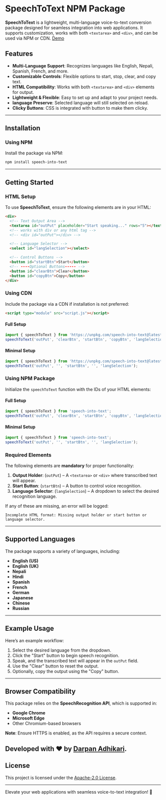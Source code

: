 # SpeechToText NPM Package  

**SpeechToText** is a lightweight, multi-language voice-to-text conversion package designed for seamless integration into web applications. It supports customization, works with both `<textarea>` and `<div>`, and can be used via NPM or CDN. [Demo](https://intotext.darpanadhikari.com.np)

## Features  

- **Multi-Language Support**: Recognizes languages like English, Nepali, Spanish, French, and more.  
- **Customizable Controls**: Flexible options to start, stop, clear, and copy text.  
- **HTML Compatibility**: Works with both `<textarea>` and `<div>` elements for output.  
- **Lightweight & Flexible**: Easy to set up and adapt to your project needs.  
- **language Preserve**: Selected language will still selected on reload.  
- **Clicky Buttons**: CSS is integrated with button to make them clicky.  

---

## Installation  

### Using NPM  

Install the package via NPM:  
```bash  
npm install speech-into-text  
```  

---

## Getting Started  

### HTML Setup  

To use **SpeechToText**, ensure the following elements are in your HTML:  

```html  
<div>  
  <!-- Text Output Area -->
  <textarea id="outPut" placeholder="Start speaking..." rows="5"></textarea>
  <!-- works with div or any html tag -->
  <!-- <div id="outPut"></div> -->

  <!-- Language Selector -->
  <select id="langSelection"></select>  

  <!-- Control Buttons -->
  <button id="startBtn">Start</button>
  <!-- ----Optional Buttons----- -->
  <button id="clearBtn">Clear</button>
  <button id="copyBtn">Copy</button>
</div>  
```  
### Using CDN  

Include the package via a CDN if installation is not preferred:  
```html  
<script type="module" src="script.js"></script>  
```  
#### Full Setup 
```javascript 
import { speechToText } from 'https://unpkg.com/speech-into-text@latest/index.js';
speechToText('outPut', 'clearBtn', 'startBtn', 'copyBtn', 'langSelection'); 
```
#### Minimal Setup 
```javascript
import { speechToText } from 'https://unpkg.com/speech-into-text@latest/index.js';
speechToText('outPut', '', 'startBtn', '', 'langSelection');
```

### Using NPM Package

Initialize the `speechToText` function with the IDs of your HTML elements:  

#### Full Setup  
```javascript  
import { speechToText } from 'speech-into-text';
speechToText('outPut', 'clearBtn', 'startBtn', 'copyBtn', 'langSelection');

```  

#### Minimal Setup  
```javascript  
import { speechToText } from 'speech-into-text';
speechToText('outPut', '', 'startBtn', '', 'langSelection'); 
```  

### Required Elements  

The following elements are **mandatory** for proper functionality:  

1. **Output Holder**: (`outPut`) – A `<textarea>` or `<div>` where transcribed text will appear.  
2. **Start Button**: (`startBtn`) – A button to control voice recognition.  
3. **Language Selector**: (`langSelection`) – A dropdown to select the desired recognition language.  

If any of these are missing, an error will be logged:  
```plaintext  
Incomplete HTML format: Missing output holder or start button or language selector.  
```  

---

## Supported Languages  

The package supports a variety of languages, including:  

- **English (US)**  
- **English (UK)**  
- **Nepali**  
- **Hindi**  
- **Spanish**  
- **French**  
- **German**  
- **Japanese**  
- **Chinese**  
- **Russian**  

---

## Example Usage  

Here’s an example workflow:  

1. Select the desired language from the dropdown.  
2. Click the "Start" button to begin speech recognition.  
3. Speak, and the transcribed text will appear in the `outPut` field.  
4. Use the "Clear" button to reset the output.  
5. Optionally, copy the output using the "Copy" button.  

---

## Browser Compatibility  

This package relies on the **SpeechRecognition API**, which is supported in:  

- **Google Chrome**  
- **Microsoft Edge**  
- Other Chromium-based browsers  

**Note**: Ensure HTTPS is enabled, as the API requires a secure context. 

Developed with ❤️ by [Darpan Adhikari](https://www.darpanadhikari.com.np). 
---

## License  

This project is licensed under the [Apache-2.0 License](https://opensource.org/licenses/Apache-2.0).  

---

Elevate your web applications with seamless voice-to-text integration! 🚀